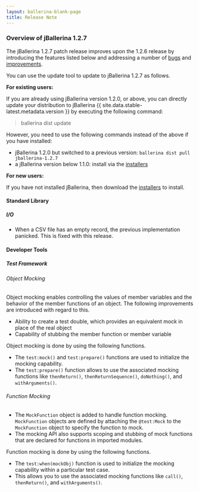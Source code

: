 ```yaml
---
layout: ballerina-blank-page
title: Release Note
---
```

### Overview of jBallerina 1.2.7
The jBallerina 1.2.7 patch release improves upon the 1.2.6 release by introducing the features listed below and addressing a number of [bugs](https://github.com/ballerina-platform/ballerina-lang/issues?q=is%3Aissue+milestone%3A%22Ballerina+1.2.7%22+label%3AType%2FBug+is%3Aclosed) and [improvements](https://github.com/ballerina-platform/ballerina-lang/issues?q=is%3Aissue+milestone%3A%22Ballerina+1.2.7%22+is%3Aclosed+label%3AType%2FImprovement).

You can use the update tool to update to jBallerina 1.2.7 as follows.

**For existing users:**

If you are already using jBallerina version 1.2.0, or above, you can directly update your distribution to jBallerina {{ site.data.stable-latest.metadata.version }} by executing the following command:

> ballerina dist update

However, you need to use the following commands instead of the above if you have installed:

- jBallerina 1.2.0 but switched to a previous version: `ballerina dist pull jballerina-1.2.7`
- a jBallerina version below 1.1.0: install via the [installers](https://ballerina.io/downloads/)

**For new users:**

If you have not installed jBallerina, then download the [installers](https://ballerina.io/downloads/) to install.

#### Standard Library

##### I/O

- When a CSV file has an empty record, the previous implementation panicked. This is fixed with this release.

#### Developer Tools

##### Test Framework

###### Object Mocking

Object mocking enables controlling the values of member variables and the behavior of the member functions of an object. The following improvements are introduced with regard to this.

- Ability to create a test double, which provides an equivalent mock in place of the real object
- Capability of stubbing the member function or member variable

Object mocking is done by using the following functions.

- The `test:mock()` and `test:prepare()` functions are used to initialize the mocking capability.
- The `test:prepare()` function allows to use the associated mocking functions like `thenReturn()`, `thenReturnSequence()`, `doNothing()`, and `withArguments()`.

###### Function Mocking

- The `MockFunction` object is added to handle function mocking. `MockFunction` objects are defined by attaching the `@test:Mock` to the `MockFunction` object to specify the function to mock.
- The mocking API also supports scoping and stubbing of mock functions that are declared for functions in imported modules.

Function mocking is done by using the following functions.

- The `test:when(mockObj)` function is used to initialize the mocking capability within a particular test case.
- This allows you to use the associated mocking functions like `call()`, `thenReturn()`, and `withArguments()`.
